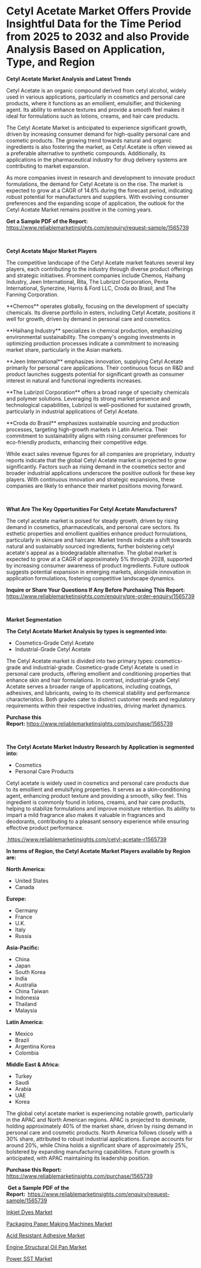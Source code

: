 <p><h1>Cetyl Acetate Market Offers Provide Insightful Data for the Time Period from 2025 to 2032 and also Provide Analysis Based on Application, Type, and Region</h1></p><p><strong>Cetyl Acetate Market Analysis and Latest Trends</strong></p>
<p><p>Cetyl Acetate is an organic compound derived from cetyl alcohol, widely used in various applications, particularly in cosmetics and personal care products, where it functions as an emollient, emulsifier, and thickening agent. Its ability to enhance textures and provide a smooth feel makes it ideal for formulations such as lotions, creams, and hair care products.</p><p>The Cetyl Acetate Market is anticipated to experience significant growth, driven by increasing consumer demand for high-quality personal care and cosmetic products. The growing trend towards natural and organic ingredients is also fostering the market, as Cetyl Acetate is often viewed as a preferable alternative to synthetic compounds. Additionally, its applications in the pharmaceutical industry for drug delivery systems are contributing to market expansion.</p><p>As more companies invest in research and development to innovate product formulations, the demand for Cetyl Acetate is on the rise. The market is expected to grow at a CAGR of 14.6% during the forecast period, indicating robust potential for manufacturers and suppliers. With evolving consumer preferences and the expanding scope of application, the outlook for the Cetyl Acetate Market remains positive in the coming years.</p></p>
<p><strong>Get a Sample PDF of the Report:&nbsp;</strong> <a href="https://www.reliablemarketinsights.com/enquiry/request-sample/1565739?utm_campaign=2241&utm_medium=2&utm_source=Github&utm_content=ia&utm_term=31032025&utm_id=cetyl-acetate">https://www.reliablemarketinsights.com/enquiry/request-sample/1565739</a></p>
<p>&nbsp;</p>
<p><strong>Cetyl Acetate Major Market Players</strong></p>
<p><p>The competitive landscape of the Cetyl Acetate market features several key players, each contributing to the industry through diverse product offerings and strategic initiatives. Prominent companies include Chemos, Haihang Industry, Jeen International, Rita, The Lubrizol Corporation, Penta International, Synerzine, Harris & Ford LLC, Croda do Brasil, and The Fanning Corporation.</p><p>**Chemos** operates globally, focusing on the development of specialty chemicals. Its diverse portfolio in esters, including Cetyl Acetate, positions it well for growth, driven by demand in personal care and cosmetics.</p><p>**Haihang Industry** specializes in chemical production, emphasizing environmental sustainability. The company's ongoing investments in optimizing production processes indicate a commitment to increasing market share, particularly in the Asian markets.</p><p>**Jeen International** emphasizes innovation, supplying Cetyl Acetate primarily for personal care applications. Their continuous focus on R&D and product launches suggests potential for significant growth as consumer interest in natural and functional ingredients increases.</p><p>**The Lubrizol Corporation** offers a broad range of specialty chemicals and polymer solutions. Leveraging its strong market presence and technological capabilities, Lubrizol is well-positioned for sustained growth, particularly in industrial applications of Cetyl Acetate.</p><p>**Croda do Brasil** emphasizes sustainable sourcing and production processes, targeting high-growth markets in Latin America. Their commitment to sustainability aligns with rising consumer preferences for eco-friendly products, enhancing their competitive edge.</p><p>While exact sales revenue figures for all companies are proprietary, industry reports indicate that the global Cetyl Acetate market is projected to grow significantly. Factors such as rising demand in the cosmetics sector and broader industrial applications underscore the positive outlook for these key players. With continuous innovation and strategic expansions, these companies are likely to enhance their market positions moving forward.</p></p>
<p>&nbsp;</p>
<p><strong>What Are The Key Opportunities For Cetyl Acetate Manufacturers?</strong></p>
<p><p>The cetyl acetate market is poised for steady growth, driven by rising demand in cosmetics, pharmaceuticals, and personal care sectors. Its esthetic properties and emollient qualities enhance product formulations, particularly in skincare and haircare. Market trends indicate a shift towards natural and sustainably sourced ingredients, further bolstering cetyl acetate's appeal as a biodegradable alternative. The global market is expected to grow at a CAGR of approximately 5% through 2028, supported by increasing consumer awareness of product ingredients. Future outlook suggests potential expansion in emerging markets, alongside innovation in application formulations, fostering competitive landscape dynamics.</p></p>
<p><strong>Inquire or Share Your Questions If Any Before Purchasing This Report:</strong> <a href="https://www.reliablemarketinsights.com/enquiry/pre-order-enquiry/1565739?utm_campaign=2241&utm_medium=2&utm_source=Github&utm_content=ia&utm_term=31032025&utm_id=cetyl-acetate">https://www.reliablemarketinsights.com/enquiry/pre-order-enquiry/1565739</a></p>
<p>&nbsp;</p>
<p><strong>Market Segmentation</strong></p>
<p><strong>The Cetyl Acetate Market Analysis by types is segmented into:</strong></p>
<p><ul><li>Cosmetics-Grade Cetyl Acetate</li><li>Industrial-Grade Cetyl Acetate</li></ul></p>
<p><p>The Cetyl Acetate market is divided into two primary types: cosmetics-grade and industrial-grade. Cosmetics-grade Cetyl Acetate is used in personal care products, offering emollient and conditioning properties that enhance skin and hair formulations. In contrast, industrial-grade Cetyl Acetate serves a broader range of applications, including coatings, adhesives, and lubricants, owing to its chemical stability and performance characteristics. Both grades cater to distinct customer needs and regulatory requirements within their respective industries, driving market dynamics.</p></p>
<p><strong>Purchase this Report:&nbsp;</strong><a href="https://www.reliablemarketinsights.com/purchase/1565739?utm_campaign=2241&utm_medium=2&utm_source=Github&utm_content=ia&utm_term=31032025&utm_id=cetyl-acetate">https://www.reliablemarketinsights.com/purchase/1565739</a></p>
<p>&nbsp;</p>
<p><strong>The Cetyl Acetate Market Industry Research by Application is segmented into:</strong></p>
<p><ul><li>Cosmetics</li><li>Personal Care Products</li></ul></p>
<p><p>Cetyl acetate is widely used in cosmetics and personal care products due to its emollient and emulsifying properties. It serves as a skin-conditioning agent, enhancing product texture and providing a smooth, silky feel. This ingredient is commonly found in lotions, creams, and hair care products, helping to stabilize formulations and improve moisture retention. Its ability to impart a mild fragrance also makes it valuable in fragrances and deodorants, contributing to a pleasant sensory experience while ensuring effective product performance.</p></p>
<p><a href="https://www.reliablemarketinsights.com/cetyl-acetate-r1565739?utm_campaign=2241&utm_medium=2&utm_source=Github&utm_content=ia&utm_term=31032025&utm_id=cetyl-acetate">&nbsp;https://www.reliablemarketinsights.com/cetyl-acetate-r1565739</a></p>
<p><strong>In terms of Region, the Cetyl Acetate Market Players available by Region are:</strong></p>
<p>
    <p> <strong> North America: </strong>
        <ul>
            <li>United States</li>
            <li>Canada</li>
        </ul>
        </p> 
    <p> <strong> Europe: </strong>
        <ul>
            <li>Germany</li>
            <li>France</li>
            <li>U.K.</li>
            <li>Italy</li>
            <li>Russia</li>
        </ul>
        </p> 
    <p> <strong> Asia-Pacific: </strong>
        <ul>
            <li>China</li>
            <li>Japan</li>
            <li>South Korea</li>
            <li>India</li>
            <li>Australia</li>
            <li>China Taiwan</li>
            <li>Indonesia</li>
            <li>Thailand</li>
            <li>Malaysia</li>
        </ul>
        </p> 
    <p> <strong> Latin America: </strong>
        <ul>
            <li>Mexico</li>
            <li>Brazil</li>
            <li>Argentina Korea</li>
            <li>Colombia</li>
        </ul>
        </p> 
    <p> <strong> Middle East & Africa: </strong>
        <ul>
            <li>Turkey</li>
            <li>Saudi</li>
            <li>Arabia</li>
            <li>UAE</li>
            <li>Korea</li>
        </ul>
    </p>
    </p>
<p><p>The global cetyl acetate market is experiencing notable growth, particularly in the APAC and North American regions. APAC is projected to dominate, holding approximately 40% of the market share, driven by rising demand in personal care and cosmetic products. North America follows closely with a 30% share, attributed to robust industrial applications. Europe accounts for around 20%, while China holds a significant share of approximately 25%, bolstered by expanding manufacturing capabilities. Future growth is anticipated, with APAC maintaining its leadership position.</p></p>
<p><strong>Purchase this Report: </strong><a href="https://www.reliablemarketinsights.com/purchase/1565739?utm_campaign=2241&utm_medium=2&utm_source=Github&utm_content=ia&utm_term=31032025&utm_id=cetyl-acetate">https://www.reliablemarketinsights.com/purchase/1565739</a></p>
<p>&nbsp;<strong>Get a Sample PDF of the Report:&nbsp;&nbsp;</strong><a href="https://www.reliablemarketinsights.com/enquiry/request-sample/1565739?utm_campaign=2241&utm_medium=2&utm_source=Github&utm_content=ia&utm_term=31032025&utm_id=cetyl-acetate">https://www.reliablemarketinsights.com/enquiry/request-sample/1565739</a></p>
<p><strong></strong></p>
<p><p><a href="https://github.com/stvnpukaj10/Market-Research-Report-List-1/blob/main/inkjet-dyes-market.md?utm_campaign=2241&utm_medium=2&utm_source=Github&utm_content=ia&utm_term=31032025&utm_id=cetyl-acetate">Inkjet Dyes Market</a></p><p><a href="https://www.linkedin.com/pulse/comprehensive-packaging-paper-making-machines-market-dmtcf?utm_campaign=2241&utm_medium=2&utm_source=Github&utm_content=ia&utm_term=31032025&utm_id=cetyl-acetate">Packaging Paper Making Machines Market</a></p><p><a href="https://github.com/nikkoureta1y/Market-Research-Report-List-1/blob/main/acid-resistant-adhesive-market.md?utm_campaign=2241&utm_medium=2&utm_source=Github&utm_content=ia&utm_term=31032025&utm_id=cetyl-acetate">Acid Resistant Adhesive Market</a></p><p><a href="https://www.linkedin.com/pulse/engine-structural-oil-pan-market-revolution-driving-factors-fpiuf?utm_campaign=2241&utm_medium=2&utm_source=Github&utm_content=ia&utm_term=31032025&utm_id=cetyl-acetate">Engine Structural Oil Pan Market</a></p><p><a href="https://www.linkedin.com/pulse/power-sst-market-scope-shows-upward-growth-projected-cagr-93-mg7xf?utm_campaign=2241&utm_medium=2&utm_source=Github&utm_content=ia&utm_term=31032025&utm_id=cetyl-acetate">Power SST Market</a></p></p>